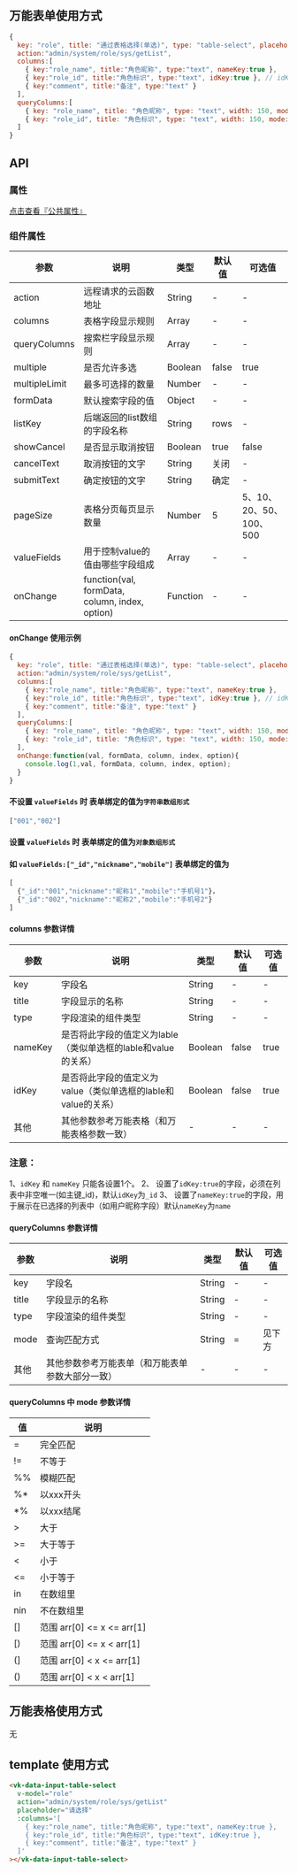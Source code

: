 ## 万能表单使用方式


```js
{
  key: "role", title: "通过表格选择(单选)", type: "table-select", placeholder:"请选择角色",
  action:"admin/system/role/sys/getList",
  columns:[
    { key:"role_name", title:"角色昵称", type:"text", nameKey:true },
    { key:"role_id", title:"角色标识", type:"text", idKey:true }, // idKey:true 代表此字段为主键字段，若设置show:["none"],则可以在表格中隐藏该字段的显示
    { key:"comment", title:"备注", type:"text" }
  ],
  queryColumns:[
    { key: "role_name", title: "角色昵称", type: "text", width: 150, mode: "%%" },
    { key: "role_id", title: "角色标识", type: "text", width: 150, mode: "%%" }
  ]
}
```


## API

### 属性

[点击查看『公共属性』](https://gitee.com/vk-uni/vk-uni-cloud-router/wikis/pages?sort_id=4051177&doc_id=975983)

### 组件属性

| 参数             | 说明               | 类型    | 默认值  | 可选值 |
|------------------|-------------------|---------|--------|-------|
| action          | 远程请求的云函数地址 | String  |  -  |  -  |
| columns          | 表格字段显示规则    | Array  |  -  |  - |
| queryColumns      | 搜索栏字段显示规则 | Array  |  -  |  -  |
| multiple      | 是否允许多选 | Boolean  | false | true  |
| multipleLimit  | 最多可选择的数量 | Number  | - | -  |
| formData      | 默认搜索字段的值 | Object  |  -  |  -  |
| listKey          | 后端返回的list数组的字段名称 | String  |  rows  |  -  |
| showCancel      | 是否显示取消按钮 | Boolean  | true | false  |
| cancelText      | 取消按钮的文字 | String  | 关闭 | -  |
| submitText      | 确定按钮的文字 | String  | 确定 | -  |
| pageSize  | 表格分页每页显示数量 | Number  | 5 | 5、10、20、50、100、500  |
| valueFields  | 用于控制value的值由哪些字段组成 | Array  | - | - |
| onChange          | function(val, formData, column, index, option) | Function  | -| -  |

#### onChange 使用示例
```js
{
  key: "role", title: "通过表格选择(单选)", type: "table-select", placeholder:"请选择角色",
  action:"admin/system/role/sys/getList",
  columns:[
    { key:"role_name", title:"角色昵称", type:"text", nameKey:true },
    { key:"role_id", title:"角色标识", type:"text", idKey:true }, // idKey:true 代表此字段为主键字段，若设置show:["none"],则可以在表格中隐藏该字段的显示
    { key:"comment", title:"备注", type:"text" }
  ],
  queryColumns:[
    { key: "role_name", title: "角色昵称", type: "text", width: 150, mode: "%%" },
    { key: "role_id", title: "角色标识", type: "text", width: 150, mode: "%%" }
  ],
  onChange:function(val, formData, column, index, option){
    console.log(1,val, formData, column, index, option);
  }
}
```

#### 不设置 `valueFields` 时 表单绑定的值为`字符串数组形式`
```js
["001","002"]
```
#### 设置 `valueFields` 时 表单绑定的值为`对象数组形式`
#### 如 `valueFields:["_id","nickname","mobile"]` 表单绑定的值为
```js
[
  {"_id":"001","nickname":"昵称1","mobile":"手机号1"}，
  {"_id":"002","nickname":"昵称2","mobile":"手机号2"}
]
```

#### columns 参数详情
| 参数             | 说明               | 类型    | 默认值  | 可选值 |
|------------------|-------------------|---------|--------|-------|
| key          | 字段名 | String  |  -  |  -  |
| title          | 字段显示的名称    | String  |  -  |  - |
| type      | 字段渲染的组件类型 | String  |  -  |  -  |
| nameKey      | 是否将此字段的值定义为lable（类似单选框的lable和value的关系） | Boolean  | false | true  |
| idKey  | 是否将此字段的值定义为value（类似单选框的lable和value的关系） | Boolean  | false |  true  |
| 其他  | 其他参数参考万能表格（和万能表格参数一致）| -  | - |  -  |

### 注意：
1、`idKey` 和 `nameKey` 只能各设置1个。
2、 设置了`idKey:true`的字段，必须在列表中非空唯一(如主键_id)，默认`idKey`为`_id`
3、 设置了`nameKey:true`的字段，用于展示在已选择的列表中（如用户昵称字段）默认`nameKey`为`name`

#### queryColumns 参数详情
| 参数             | 说明               | 类型    | 默认值  | 可选值 |
|------------------|-------------------|---------|--------|-------|
| key          | 字段名 | String  |  -  |  -  |
| title          | 字段显示的名称    | String  |  -  |  - |
| type      | 字段渲染的组件类型 | String  |  -  |  -  |
| mode      | 查询匹配方式 | String  | = | 见下方 |
| 其他  | 其他参数参考万能表单（和万能表单参数大部分一致）| -  | - |  -  |


#### queryColumns 中 mode 参数详情
| 值         | 说明              
|------------|-------------------|
| =          | 完全匹配 |
| !=          | 不等于 |
| %%          | 模糊匹配 |
| %*          | 以xxx开头 |
| *%          | 以xxx结尾 |
| >          | 大于 |
| >=          | 大于等于 |
| <          | 小于 |
| <=          | 小于等于 |
| in          | 在数组里 |
| nin          | 不在数组里 |
| []          | 范围 arr[0] <= x <= arr[1] |
| [)          | 范围 arr[0] <= x <  arr[1]|
| (]          | 范围 arr[0] <  x <= arr[1] |
| ()          | 范围 arr[0] <  x <  arr[1] |

## 万能表格使用方式

无

## template 使用方式
```html
<vk-data-input-table-select
  v-model="role"
  action="admin/system/role/sys/getList"
  placeholder="请选择"
  :columns='[
    { key:"role_name", title:"角色昵称", type:"text", nameKey:true },
    { key:"role_id", title:"角色标识", type:"text", idKey:true },
    { key:"comment", title:"备注", type:"text" }
  ]'
></vk-data-input-table-select>
```
